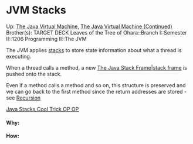 # JVM Stacks

Up: [The Java Virtual Machine](the_java_virtual_machine), [The Java Virtual Machine (Continued)](the_java_virtual_machine_(continued))
Brother(s):
TARGET DECK
Leaves of the Tree of Ohara::Branch I::Semester II::1206 Programming II::The JVM

The JVM applies [stacks](stacks) to store state information about what a thread is executing.

When a thread calls a method, a new [The Java Stack Frame|stack frame](the_java_stack_frame|stack_frame) is pushed onto the stack.

Even if a method calls a method and so on, this structure is preserved and we can go back to the first method since the return addresses are stored - see [Recursion](recursion)

[Java Stacks Cool Trick OP OP](java_stacks_cool_trick_op_op)











































#### Why:
#### How:









